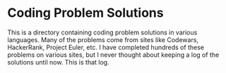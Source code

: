 # Coding Problem Solutions
This is a directory containing coding problem solutions in various languages. Many of the problems come from sites like Codewars, HackerRank, Project Euler, etc.
I have completed hundreds of these problems on various sites, but I never thought about keeping a log of the solutions until now. This is that log.
